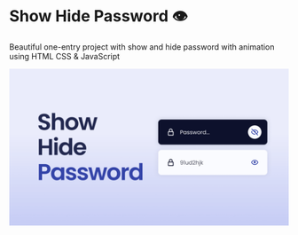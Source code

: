 # Show Hide Password 👁️

Beautiful one-entry project with show and hide password with animation using HTML CSS & JavaScript

![preview img](/preview.png)
